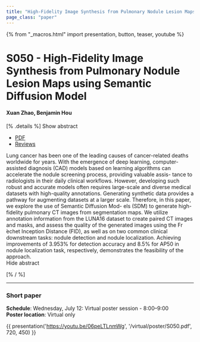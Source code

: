 ```yaml
---
title: "High-Fidelity Image Synthesis from Pulmonary Nodule Lesion Maps using Semantic Diffusion Model"
page_class: "paper"
---
```


{% from "_macros.html" import presentation, button, teaser, youtube %}

# S050 - High-Fidelity Image Synthesis from Pulmonary Nodule Lesion Maps using Semantic Diffusion Model

#### Xuan Zhao, Benjamin Hou


[% .details %]
<a class="toggle_visibility" data-selector=".abstract" data-level="3">Show abstract</a>
- <a href="https://openreview.net/pdf?id=2M-2-75emE">PDF</a>
- <a href="https://openreview.net/forum?id=2M-2-75emE">Reviews</a>

<p>
    <span class="abstract">
        Lung cancer has been one of the leading causes of cancer-related deaths worldwide for years. With the emergence of deep learning, computer-assisted diagnosis (CAD) models based on learning algorithms can accelerate the nodule screening process, providing valuable assis- tance to radiologists in their daily clinical workflows. However, developing such robust and accurate models often requires large-scale and diverse medical datasets with high-quality annotations. Generating synthetic data provides a pathway for augmenting datasets at a larger scale. Therefore, in this paper, we explore the use of Semantic Diffusion Mod- els (SDM) to generate high-fidelity pulmonary CT images from segmentation maps. We utilize annotation information from the LUNA16 dataset to create paired CT images and masks, and assess the quality of the generated images using the Fr ́echet Inception Distance (FID), as well as on two common clinical downstream tasks: nodule detection and nodule localization. Achieving improvements of 3.953% for detection accuracy and 8.5% for AP50 in nodule localization task, respectively, demonstrates the feasibility of the approach.
        <br>
        <span class="actions"><a class="toggle_visibility" data-level="2">Hide abstract</a></span>
    </span>
</p>
[% / %]

---


### Short paper

**Schedule**: Wednesday, July 12: Virtual poster session - 8:00–9:00<br>
**Poster location**: Virtual only

{{ presentation('https://youtu.be/06peLTLnmWg', '/virtual/poster/S050.pdf', 720, 450) }}